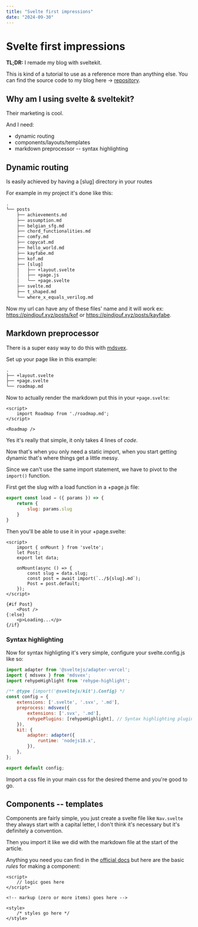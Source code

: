 ```yaml
---
title: "Svelte first impressions"
date: "2024-09-30"
---
```


# Svelte first impressions

**TL;DR:** I remade my blog with sveltekit.

This is kind of a tutorial to use as a reference more than anything else.
You can find the source code to my blog here -> [repository](https://github.com/pindjouf/pindjouf.xyz).

## Why am I using svelte & sveltekit?

Their marketing is cool.

And I need:

- dynamic routing
- components/layouts/templates
- markdown preprocessor -- syntax highlighting

## Dynamic routing

Is easily achieved by having a [slug] directory in your routes

For example in my project it's done like this:
```txt
.
└── posts
    ├── achievements.md
    ├── assumption.md
    ├── belgian_sfg.md
    ├── chord_functionalities.md
    ├── comfy.md
    ├── copycat.md
    ├── hello_world.md
    ├── kayfabe.md
    ├── kof.md
    ├── [slug]
    │   ├── +layout.svelte
    │   ├── +page.js
    │   └── +page.svelte
    ├── svelte.md
    ├── t_shaped.md
    └── where_x_equals_verilog.md
```

Now my url can have any of these files' name and it will work ex: https://pindjouf.xyz/posts/kof or https://pindjouf.xyz/posts/kayfabe.

## Markdown preprocessor

There is a super easy way to do this with [mdsvex](https://mdsvex.com).

Set up your page like in this example:

```txt
.
├── +layout.svelte
├── +page.svelte
└── roadmap.md
```

Now to actually render the markdown put this in your `+page.svelte`:

```svelte
<script>
    import Roadmap from './roadmap.md';
</script>

<Roadmap />

```

Yes it's really that simple, it only takes 4 lines of *code*.

Now that's when you only need a static import, when you start getting dynamic that's where things get a little messy.

Since we can't use the same import statement, we have to pivot to the `import()` function.

First get the slug with a load function in a +page.js file:

```javascript
export const load = ({ params }) => {
    return {
        slug: params.slug
    }
}
```

Then you'll be able to use it in your +page.svelte:

```svelte
<script>
    import { onMount } from 'svelte';
    let Post;
    export let data;

    onMount(async () => {
        const slug = data.slug;
        const post = await import(`../${slug}.md`);
        Post = post.default;
    });
</script>

{#if Post}
    <Post />
{:else}
    <p>Loading...</p>
{/if}
```

### Syntax highlighting

Now for syntax highligting it's very simple, configure your svelte.config.js like so:

```javascript
import adapter from '@sveltejs/adapter-vercel';
import { mdsvex } from 'mdsvex';
import rehypeHighlight from 'rehype-highlight';

/** @type {import('@sveltejs/kit').Config} */
const config = {
    extensions: ['.svelte', '.svx', '.md'],
    preprocess: mdsvex({
        extensions: ['.svx', '.md'],
        rehypePlugins: [rehypeHighlight], // Syntax highlighting plugin
    }),
    kit: {
        adapter: adapter({
            runtime: 'nodejs18.x',
        }),
    },
};

export default config;
```

Import a css file in your main css for the desired theme and you're good to go.

## Components -- templates

Components are fairly simple, you just create a svelte file like `Nav.svelte` they always start with a capital letter, I don't think it's necessary but it's definitely a convention.

Then you import it like we did with the markdown file at the start of the article.

Anything you need you can find in the [official docs](https://svelte.dev/docs/svelte-components) but here are the basic *rules* for making a component:

```svelte
<script>
	// logic goes here
</script>

<!-- markup (zero or more items) goes here -->

<style>
	/* styles go here */
</style>
```
